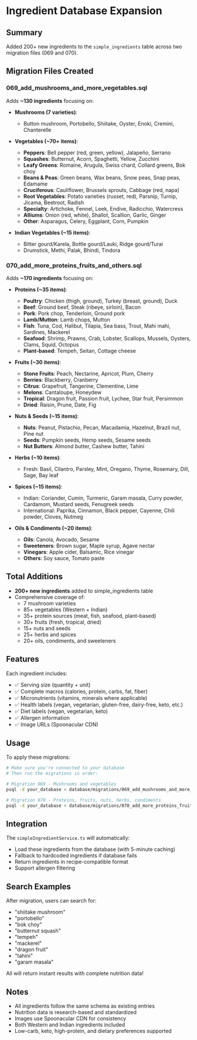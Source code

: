 # Ingredient Database Expansion

## Summary
Added 200+ new ingredients to the `simple_ingredients` table across two migration files (069 and 070).

## Migration Files Created

### 069_add_mushrooms_and_more_vegetables.sql
Adds **~130 ingredients** focusing on:
- **Mushrooms (7 varieties)**:
  - Button mushroom, Portobello, Shiitake, Oyster, Enoki, Cremini, Chanterelle

- **Vegetables (~70+ items)**:
  - **Peppers**: Bell pepper (red, green, yellow), Jalapeño, Serrano
  - **Squashes**: Butternut, Acorn, Spaghetti, Yellow, Zucchini
  - **Leafy Greens**: Romaine, Arugula, Swiss chard, Collard greens, Bok choy
  - **Beans & Peas**: Green beans, Wax beans, Snow peas, Snap peas, Edamame
  - **Cruciferous**: Cauliflower, Brussels sprouts, Cabbage (red, napa)
  - **Root Vegetables**: Potato varieties (russet, red), Parsnip, Turnip, Jicama, Beetroot, Radish
  - **Specialty**: Artichoke, Fennel, Leek, Endive, Radicchio, Watercress
  - **Alliums**: Onion (red, white), Shallot, Scallion, Garlic, Ginger
  - **Other**: Asparagus, Celery, Eggplant, Corn, Pumpkin

- **Indian Vegetables (~15 items)**:
  - Bitter gourd/Karela, Bottle gourd/Lauki, Ridge gourd/Turai
  - Drumstick, Methi, Palak, Bhindi, Tindora

### 070_add_more_proteins_fruits_and_others.sql
Adds **~170 ingredients** focusing on:

- **Proteins (~35 items)**:
  - **Poultry**: Chicken (thigh, ground), Turkey (breast, ground), Duck
  - **Beef**: Ground beef, Steak (ribeye, sirloin), Bacon
  - **Pork**: Pork chop, Tenderloin, Ground pork
  - **Lamb/Mutton**: Lamb chops, Mutton
  - **Fish**: Tuna, Cod, Halibut, Tilapia, Sea bass, Trout, Mahi mahi, Sardines, Mackerel
  - **Seafood**: Shrimp, Prawns, Crab, Lobster, Scallops, Mussels, Oysters, Clams, Squid, Octopus
  - **Plant-based**: Tempeh, Seitan, Cottage cheese

- **Fruits (~30 items)**:
  - **Stone Fruits**: Peach, Nectarine, Apricot, Plum, Cherry
  - **Berries**: Blackberry, Cranberry
  - **Citrus**: Grapefruit, Tangerine, Clementine, Lime
  - **Melons**: Cantaloupe, Honeydew
  - **Tropical**: Dragon fruit, Passion fruit, Lychee, Star fruit, Persimmon
  - **Dried**: Raisin, Prune, Date, Fig

- **Nuts & Seeds (~15 items)**:
  - **Nuts**: Peanut, Pistachio, Pecan, Macadamia, Hazelnut, Brazil nut, Pine nut
  - **Seeds**: Pumpkin seeds, Hemp seeds, Sesame seeds
  - **Nut Butters**: Almond butter, Cashew butter, Tahini

- **Herbs (~10 items)**:
  - Fresh: Basil, Cilantro, Parsley, Mint, Oregano, Thyme, Rosemary, Dill, Sage, Bay leaf

- **Spices (~15 items)**:
  - Indian: Coriander, Cumin, Turmeric, Garam masala, Curry powder, Cardamom, Mustard seeds, Fenugreek seeds
  - International: Paprika, Cinnamon, Black pepper, Cayenne, Chili powder, Cloves, Nutmeg

- **Oils & Condiments (~20 items)**:
  - **Oils**: Canola, Avocado, Sesame
  - **Sweeteners**: Brown sugar, Maple syrup, Agave nectar
  - **Vinegars**: Apple cider, Balsamic, Rice vinegar
  - **Others**: Soy sauce, Tomato paste

## Total Additions
- **200+ new ingredients** added to simple_ingredients table
- Comprehensive coverage of:
  - 7 mushroom varieties
  - 85+ vegetables (Western + Indian)
  - 35+ protein sources (meat, fish, seafood, plant-based)
  - 30+ fruits (fresh, tropical, dried)
  - 15+ nuts and seeds
  - 25+ herbs and spices
  - 20+ oils, condiments, and sweeteners

## Features
Each ingredient includes:
- ✅ Serving size (quantity + unit)
- ✅ Complete macros (calories, protein, carbs, fat, fiber)
- ✅ Micronutrients (vitamins, minerals where applicable)
- ✅ Health labels (vegan, vegetarian, gluten-free, dairy-free, keto, etc.)
- ✅ Diet labels (vegan, vegetarian, keto)
- ✅ Allergen information
- ✅ Image URLs (Spoonacular CDN)

## Usage
To apply these migrations:

```bash
# Make sure you're connected to your database
# Then run the migrations in order:

# Migration 069 - Mushrooms and vegetables
psql -d your_database < database/migrations/069_add_mushrooms_and_more_vegetables.sql

# Migration 070 - Proteins, fruits, nuts, herbs, condiments
psql -d your_database < database/migrations/070_add_more_proteins_fruits_and_others.sql
```

## Integration
The `simpleIngredientService.ts` will automatically:
- Load these ingredients from the database (with 5-minute caching)
- Fallback to hardcoded ingredients if database fails
- Return ingredients in recipe-compatible format
- Support allergen filtering

## Search Examples
After migration, users can search for:
- "shiitake mushroom"
- "portobello"
- "bok choy"
- "butternut squash"
- "tempeh"
- "mackerel"
- "dragon fruit"
- "tahini"
- "garam masala"

All will return instant results with complete nutrition data!

## Notes
- All ingredients follow the same schema as existing entries
- Nutrition data is research-based and standardized
- Images use Spoonacular CDN for consistency
- Both Western and Indian ingredients included
- Low-carb, keto, high-protein, and dietary preferences supported

